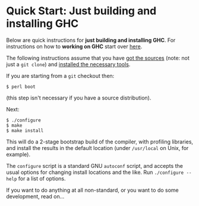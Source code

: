 # Quick Start: Just building and installing GHC


Below are quick instructions for **just building and installing GHC**. For instructions on how to **working on GHC** start over [here](building/hacking).


The following instructions assume that you have [got the sources](building/getting-the-sources) (note: not just a `git clone`) and [installed the necessary tools](building/preparation).


If you are starting from a `git` checkout then:

```wiki
$ perl boot
```


(this step isn't necessary if you have a source distribution).


Next:

```wiki
$ ./configure
$ make
$ make install
```


This will do a 2-stage bootstrap build of the compiler, with profiling libraries, and install the results in the default location (under `/usr/local` on Unix, for example).


The `configure` script is a standard GNU `autoconf` script, and accepts the usual options for changing install locations and the like.  Run `./configure --help` for a list of options.


If you want to do anything at all non-standard, or you want to do some development, read on...
